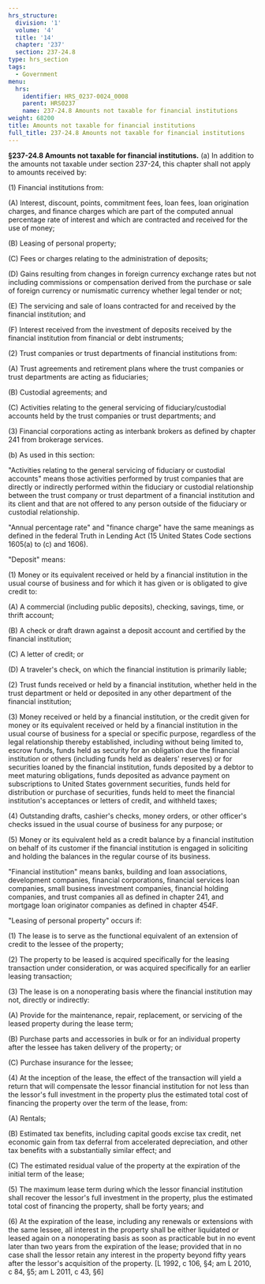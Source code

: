 ```yaml
---
hrs_structure:
  division: '1'
  volume: '4'
  title: '14'
  chapter: '237'
  section: 237-24.8
type: hrs_section
tags:
  - Government
menu:
  hrs:
    identifier: HRS_0237-0024_0008
    parent: HRS0237
    name: 237-24.8 Amounts not taxable for financial institutions
weight: 68200
title: Amounts not taxable for financial institutions
full_title: 237-24.8 Amounts not taxable for financial institutions
---
```

**§237-24.8 Amounts not taxable for financial institutions.** (a) In addition to the amounts not taxable under section 237-24, this chapter shall not apply to amounts received by:

(1) Financial institutions from:

(A) Interest, discount, points, commitment fees, loan fees, loan origination charges, and finance charges which are part of the computed annual percentage rate of interest and which are contracted and received for the use of money;

(B) Leasing of personal property;

(C) Fees or charges relating to the administration of deposits;

(D) Gains resulting from changes in foreign currency exchange rates but not including commissions or compensation derived from the purchase or sale of foreign currency or numismatic currency whether legal tender or not;

(E) The servicing and sale of loans contracted for and received by the financial institution; and

(F) Interest received from the investment of deposits received by the financial institution from financial or debt instruments;

(2) Trust companies or trust departments of financial institutions from:

(A) Trust agreements and retirement plans where the trust companies or trust departments are acting as fiduciaries;

(B) Custodial agreements; and

(C) Activities relating to the general servicing of fiduciary/custodial accounts held by the trust companies or trust departments; and

(3) Financial corporations acting as interbank brokers as defined by chapter 241 from brokerage services.

(b) As used in this section:

"Activities relating to the general servicing of fiduciary or custodial accounts" means those activities performed by trust companies that are directly or indirectly performed within the fiduciary or custodial relationship between the trust company or trust department of a financial institution and its client and that are not offered to any person outside of the fiduciary or custodial relationship.

"Annual percentage rate" and "finance charge" have the same meanings as defined in the federal Truth in Lending Act (15 United States Code sections 1605(a) to (c) and 1606).

"Deposit" means:

(1) Money or its equivalent received or held by a financial institution in the usual course of business and for which it has given or is obligated to give credit to:

(A) A commercial (including public deposits), checking, savings, time, or thrift account;

(B) A check or draft drawn against a deposit account and certified by the financial institution;

(C) A letter of credit; or

(D) A traveler's check, on which the financial institution is primarily liable;

(2) Trust funds received or held by a financial institution, whether held in the trust department or held or deposited in any other department of the financial institution;

(3) Money received or held by a financial institution, or the credit given for money or its equivalent received or held by a financial institution in the usual course of business for a special or specific purpose, regardless of the legal relationship thereby established, including without being limited to, escrow funds, funds held as security for an obligation due the financial institution or others (including funds held as dealers' reserves) or for securities loaned by the financial institution, funds deposited by a debtor to meet maturing obligations, funds deposited as advance payment on subscriptions to United States government securities, funds held for distribution or purchase of securities, funds held to meet the financial institution's acceptances or letters of credit, and withheld taxes;

(4) Outstanding drafts, cashier's checks, money orders, or other officer's checks issued in the usual course of business for any purpose; or

(5) Money or its equivalent held as a credit balance by a financial institution on behalf of its customer if the financial institution is engaged in soliciting and holding the balances in the regular course of its business.

"Financial institution" means banks, building and loan associations, development companies, financial corporations, financial services loan companies, small business investment companies, financial holding companies, and trust companies all as defined in chapter 241, and mortgage loan originator companies as defined in chapter 454F.

"Leasing of personal property" occurs if:

(1) The lease is to serve as the functional equivalent of an extension of credit to the lessee of the property;

(2) The property to be leased is acquired specifically for the leasing transaction under consideration, or was acquired specifically for an earlier leasing transaction;

(3) The lease is on a nonoperating basis where the financial institution may not, directly or indirectly:

(A) Provide for the maintenance, repair, replacement, or servicing of the leased property during the lease term;

(B) Purchase parts and accessories in bulk or for an individual property after the lessee has taken delivery of the property; or

(C) Purchase insurance for the lessee;

(4) At the inception of the lease, the effect of the transaction will yield a return that will compensate the lessor financial institution for not less than the lessor's full investment in the property plus the estimated total cost of financing the property over the term of the lease, from:

(A) Rentals;

(B) Estimated tax benefits, including capital goods excise tax credit, net economic gain from tax deferral from accelerated depreciation, and other tax benefits with a substantially similar effect; and

(C) The estimated residual value of the property at the expiration of the initial term of the lease;

(5) The maximum lease term during which the lessor financial institution shall recover the lessor's full investment in the property, plus the estimated total cost of financing the property, shall be forty years; and

(6) At the expiration of the lease, including any renewals or extensions with the same lessee, all interest in the property shall be either liquidated or leased again on a nonoperating basis as soon as practicable but in no event later than two years from the expiration of the lease; provided that in no case shall the lessor retain any interest in the property beyond fifty years after the lessor's acquisition of the property. [L 1992, c 106, §4; am L 2010, c 84, §5; am L 2011, c 43, §6]